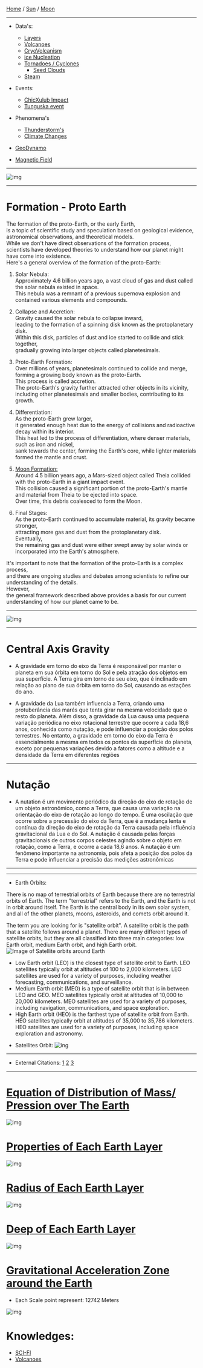 [Home](/README.md) / [Sun](/assets/docs/sun/readme.md) / [Moon](/assets/docs/moon/readme.md)  

-------------------------------

- Data's:
  - [Layers](/assets/docs/earth/layers/readme.md)
  - [Volcanoes](/assets/docs/earth/earth/volcanoes/readme.md)
  - [CryoVolcanism](/assets/docs/earth/earth/Cryovolcano/readme.md)    
  - [ice Nucleation](/assets/docs/earth/earth/iceNucleation/readme.md)      
  - [Tornadoes / Cyclones](/assets/docs/earth/earth/cyclonesTornadoes/readme.md)
    - [Seed Clouds](/assets/docs/earth/earth/seedCloud/readme.md)
  - [Steam](/assets/docs/earth/phenomenas/steam/readme.md)   

- Events:
  - [ChicXulub Impact](/assets/docs/earth/events/Chicxulub-impact/readme.md)
  - [Tunguska event](/assets/docs/earth/events/Tunguska/readme.md)     
    
- Phenomena's   
  - [Thunderstorm's](/assets/docs/earth/phenomenas/storm/thunderstorm/readme.md)
  - [Climate Changes](/assets/docs/earth/phenomenas/Climate-Changes/readme.md)     

- [GeoDynamo](/assets/docs/earth/Geodynamo/readme.md)    

- [Magnetic Field](/assets/docs/earth/Magnetic-Field/readme.md)    

-------------------------------

![img](/assets/docs/earth/imgs/earth-cover.gif)  

-------------------------------  

# Formation - Proto Earth  
 The formation of the proto-Earth, or the early Earth,  
  is a topic of scientific study and speculation based on geological evidence, astronomical observations, and theoretical models.    
   While we don't have direct observations of the formation process,   
    scientists have developed theories to understand how our planet might have come into existence.     
     Here's a general overview of the formation of the proto-Earth:   

   1. Solar Nebula:  
       Approximately 4.6 billion years ago, a vast cloud of gas and dust called the solar nebula existed in space.   
        This nebula was a remnant of a previous supernova explosion and contained various elements and compounds.    

   2. Collapse and Accretion:    
       Gravity caused the solar nebula to collapse inward,    
        leading to the formation of a spinning disk known as the protoplanetary disk.     
         Within this disk, particles of dust and ice started to collide and stick together,       
          gradually growing into larger objects called planetesimals.    

   3. Proto-Earth Formation:    
       Over millions of years, planetesimals continued to collide and merge, forming a growing body known as the proto-Earth.    
        This process is called accretion.    
         The proto-Earth's gravity further attracted other objects in its vicinity,     
          including other planetesimals and smaller bodies, contributing to its growth.    

   4. Differentiation:    
       As the proto-Earth grew larger,   
        it generated enough heat due to the energy of collisions and radioactive decay within its interior.    
         This heat led to the process of differentiation, where denser materials, such as iron and nickel,      
          sank towards the center, forming the Earth's core, while lighter materials formed the mantle and crust.    

   5. [Moon Formation:](/assets/docs/moon/readme.md)   
       Around 4.5 billion years ago, a Mars-sized object called Theia collided with the proto-Earth in a giant impact event.   
        This collision caused a significant portion of the proto-Earth's mantle and material from Theia to be ejected into space.     
         Over time, this debris coalesced to form the Moon.   

   6. Final Stages:    
       As the proto-Earth continued to accumulate material, its gravity became stronger,    
        attracting more gas and dust from the protoplanetary disk.    
         Eventually,    
          the remaining gas and dust were either swept away by solar winds or incorporated into the Earth's atmosphere.     

   It's important to note that the formation of the proto-Earth is a complex process,    
    and there are ongoing studies and debates among scientists to refine our understanding of the details.    
     However,    
      the general framework described above provides a basis for our current understanding of how our planet came to be.
   
-------------------      

![img](/assets/docs/earth/imgs/earth-entire.gif)

-------------------    

# Central Axis Gravity
- A gravidade em torno do eixo da Terra é responsável por manter o planeta em sua órbita em torno do Sol
    e pela atração dos objetos em sua superfície. A Terra gira em torno de seu eixo,
     que é inclinado em relação ao plano de sua órbita em torno do Sol,
      causando as estações do ano.

- A gravidade da Lua também influencia a Terra, criando uma protuberância das marés que tenta girar na mesma velocidade que o resto do planeta.
    Além disso, a gravidade da Lua causa uma pequena variação periódica no eixo rotacional terrestre que ocorre a cada 18,6 anos, conhecida como nutação,
     e pode influenciar a posição dos polos terrestres. No entanto, a gravidade em torno do eixo da Terra
      é essencialmente a mesma em todos os pontos da superfície do planeta, exceto por pequenas variações
       devido a fatores como a altitude e a densidade da Terra em diferentes regiões

-------------------      

# Nutação
- A nutation é um movimento periódico da direção do eixo de rotação de um objeto astronômico,
    como a Terra, que causa uma variação na orientação do eixo de rotação ao longo do tempo.
     É uma oscilação que ocorre sobre a precessão do eixo da Terra,
      que é a mudança lenta e contínua da direção do eixo de rotação da Terra causada pela influência gravitacional da Lua e do Sol.
       A nutação é causada pelas forças gravitacionais de outros corpos celestes agindo sobre o objeto em rotação, como a Terra, e ocorre a cada 18,6 anos.
        A nutação é um fenômeno importante na astronomia, pois afeta a posição dos polos da Terra e pode influenciar a precisão das medições astronômicas

---    
---   

- Earth Orbits:
   
There is no map of terrestrial orbits of Earth because there are no terrestrial orbits of Earth. The term "terrestrial" refers to the Earth, and the Earth is not in orbit around itself. The Earth is the central body in its own solar system, and all of the other planets, moons, asteroids, and comets orbit around it.

The term you are looking for is "satellite orbit". A satellite orbit is the path that a satellite follows around a planet. There are many different types of satellite orbits, but they are all classified into three main categories: low Earth orbit, medium Earth orbit, and high Earth orbit.
![Image of Satellite orbits around Earth](https://www.datocms-assets.com/53444/1666338679-every-satellite-orbiting-earth-who-owns-them-cover.png?auto=format&w=1200&dpr=0.5)   

* Low Earth orbit (LEO) is the closest type of satellite orbit to Earth. LEO satellites typically orbit at altitudes of 100 to 2,000 kilometers. LEO satellites are used for a variety of purposes, including weather forecasting, communications, and surveillance.
* Medium Earth orbit (MEO) is a type of satellite orbit that is in between LEO and GEO. MEO satellites typically orbit at altitudes of 10,000 to 20,000 kilometers. MEO satellites are used for a variety of purposes, including navigation, communications, and space exploration.
* High Earth orbit (HEO) is the farthest type of satellite orbit from Earth. HEO satellites typically orbit at altitudes of 35,000 to 35,786 kilometers. HEO satellites are used for a variety of purposes, including space exploration and astronomy.

- Satellites Orbit:
![ing](https://www.datocms-assets.com/53444/1666338747-every-satellite-orbiting-earth-who-owns-them.png?auto=format&w=1024&dpr=0.75)     

---   

- External Citations: [1](https://astro.vaporia.com/start/nutation.html)  [2](https://www.daviddarling.info/encyclopedia/N/nutation.html) [3](https://en.wikipedia.org/wiki/Astronomical_nutation)  
    
-------------------------------     
    
# [Equation of Distribution of Mass/ Pression over The Earth](/assets/addons/python/dev/earth/equations/1.py)    
     
![img](/assets/addons/python/dev/earth/imgs/distribuicao_massa_pressao.png)   


# [Properties of Each Earth Layer](/assets/addons/python/dev/earth/plot/earth_layers-proprerties.py)    

![img](/assets/addons/python/dev/earth/imgs/earth_layers_properties.png)   

# [Radius of Each Earth Layer](/assets/addons/python/dev/earth/plot/earth_layers-radius.py)    

![img](/assets/addons/python/dev/earth/imgs/earth_layers.png)   

# [Deep of Each Earth Layer](/assets/addons/python/dev/earth/plot/earth_layers-deep.py)    
![img](/assets/addons/python/dev/earth/imgs/earth_layers-deep.png)   

# [Gravitational Acceleration Zone around the Earth](/assets/addons/python/dev/earth/plot/earth_GravitationalAcceleration.py)    
- Each Scale point represent: 12742 Meters   
  
![img](/assets/addons/python/dev/earth/imgs/gravitational_accelerationzone.png)    

# Knowledges:
 - [SCI-FI](./assets/docs/earth/sci-fi/readme.md)  
 - [Volcanoes](./assets/docs/earth/volcanoes/readme.md)  
